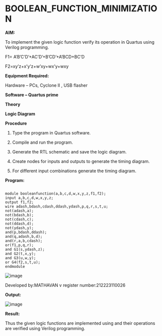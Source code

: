 # BOOLEAN_FUNCTION_MINIMIZATION

**AIM:**

To implement the given logic function verify its operation in Quartus using Verilog programming.

F1= A’B’C’D’+AC’D’+B’CD’+A’BCD+BC’D 

F2=xy’z+x’y’z+w’xy+wx’y+wxy

**Equipment Required:**

Hardware – PCs, Cyclone II , USB flasher

**Software – Quartus prime**

**Theory**

**Logic Diagram**

**Procedure**

1.	Type the program in Quartus software.

2.	Compile and run the program.

3.	Generate the RTL schematic and save the logic diagram.

4.	Create nodes for inputs and outputs to generate the timing diagram.

5.	For different input combinations generate the timing diagram.


**Program:**
```

module booleanfunction(a,b,c,d,w,x,y,z,f1,f2);
input a,b,c,d,w,x,y,z;
output f1,f2;
wire adash,bdash,cdash,ddash,ydash,p,q,r,s,t,u;
not(adash,a);
not(bdash,b);
not(cdash,c);
not(ddash,d);
not(ydash,y);
and(p,bdash,ddash);
and(q,adash,b,d);
and(r,a,b,cdash);
or(f1,p,q,r);
and G1(s,ydash,z);
and G2(t,x,y);
and G3(u,w,y);
or G4(f2,s,t,u);
endmodule

```
![image](https://github.com/maddyv123/BOOLEAN_FUNCTION_MINIMIZATION/assets/153618028/4f89b0c6-cd8c-46d0-a46f-8354f10f5d11)

Developed by:MATHAVAN v
register number:212223110026

**Output:**

![image](https://github.com/maddyv123/BOOLEAN_FUNCTION_MINIMIZATION/assets/153618028/b6664f8e-ffac-466b-9461-20fb3a791920)

**Result:**

Thus the given logic functions are implemented using and their operations are verified using Verilog programming.

